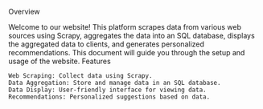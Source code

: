 Overview

Welcome to our website! This platform scrapes data from various web sources using Scrapy, aggregates the data into an SQL database, displays the aggregated data to clients, and generates personalized recommendations. This document will guide you through the setup and usage of the website.
Features

    Web Scraping: Collect data using Scrapy.
    Data Aggregation: Store and manage data in an SQL database.
    Data Display: User-friendly interface for viewing data.
    Recommendations: Personalized suggestions based on data.
